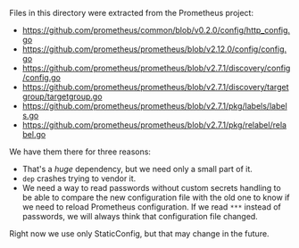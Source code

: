 Files in this directory were extracted from the Prometheus project:

* https://github.com/prometheus/common/blob/v0.2.0/config/http_config.go
* https://github.com/prometheus/prometheus/blob/v2.12.0/config/config.go
* https://github.com/prometheus/prometheus/blob/v2.7.1/discovery/config/config.go
* https://github.com/prometheus/prometheus/blob/v2.7.1/discovery/targetgroup/targetgroup.go
* https://github.com/prometheus/prometheus/blob/v2.7.1/pkg/labels/labels.go
* https://github.com/prometheus/prometheus/blob/v2.7.1/pkg/relabel/relabel.go

We have them there for three reasons:

* That's a *huge* dependency, but we need only a small part of it.
* `dep` crashes trying to vendor it.
* We need a way to read passwords without custom secrets handling to be able to compare the new configuration file with the old one to know if we need to reload Prometheus configuration. If we read `***` instead of passwords, we will always think that configuration file changed.

Right now we use only StaticConfig, but that may change in the future.
